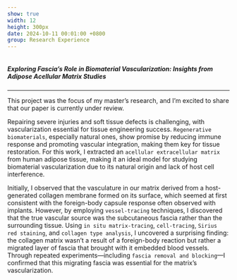```yaml
---
show: true
width: 12
height: 300px
date: 2024-10-11 00:01:00 +0800
group: Research Experience
---
```


<div style="height: 500px; overflow: auto;" class="p-4">
    <h5>Exploring Fascia’s Role in Biomaterial Vascularization: Insights from Adipose Acellular Matrix Studies</h5>
    <hr />
    <p>
        This project was the focus of my master’s research, and I’m excited to share that our paper is currently under review.
    </p>
    <p>
        Repairing severe injuries and soft tissue defects is challenging, with vascularization essential for tissue engineering success. <code>Regenerative biomaterials</code>, especially natural ones, show promise by reducing immune response and promoting vascular integration, making them key for tissue restoration. For this work, I extracted an <code>acellular extracellular matrix</code> from human adipose tissue, making it an ideal model for studying biomaterial vascularization due to its natural origin and lack of host cell interference.
    </p>
    <p>
        Initially, I observed that the vasculature in our matrix derived from a host-generated collagen membrane formed on its surface, which seemed at first consistent with the foreign-body capsule response often observed with implants. However, by employing <code>vessel-tracing</code> techniques, I discovered that the true vascular source was the subcutaneous fascia rather than the surrounding tissue. Using <code>in situ matrix-tracing</code>, <code>cell-tracing</code>, <code>Sirius red staining</code>, and <code>collagen type analysis</code>, I uncovered a surprising finding: the collagen matrix wasn’t a result of a foreign-body reaction but rather a migrated layer of fascia that brought with it embedded blood vessels. Through repeated experiments—including <code>fascia removal and blocking</code>—I confirmed that this migrating fascia was essential for the matrix’s vascularization.
    </p>
    <p>
        The second part of this study explored the changes in vascular structures within the migrating fascia on the matrix surface. Using <code>SEM</code> and <code>whole-mount staining</code>, I observed a clear temporal pattern: blood vessels first developed on the matrix surface before penetrating into its core. Employing <code>CurveAlign</code> and <code>R</code> for fiber analysis, I found a correlation between this vascular growth pattern and the collagen architecture of the fascia, suggesting that fascia collagen might be directing vascularization.
    </p>
    <p>
        Interestingly, the migrating fascia also exhibited spontaneous adipogenesis—a phenomenon I’m investigating further to understand whether it is induced by the adipose-derived matrix or other unknown factors. Going forward, I plan to continue exploring the role of fascia collagen in regulating blood vessel formation and its connection to this spontaneous adipogenesis.
    </p>
</div>
